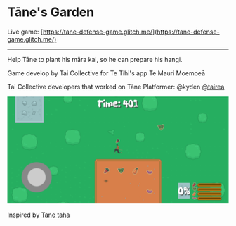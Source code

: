 Tāne's Garden
=================

Live game: [https://tane-defense-game.glitch.me/](https://tane-defense-game.glitch.me/)

------------

Help Tāne to plant his māra kai, so he can prepare his hangi.

Game develop by Tai Collective for Te Tihi's app Te Mauri Moemoeā

Tai Collective developers that worked on Tāne Platformer:
@kyden
[@tairea](https://github.com/tairea)


![Tāne garden screenshot1](https://github.com/taicollective/tane-garden/blob/main/screenshot.png?raw=true)

Inspired by [Tane taha](https://github.com/tairea/tane-taha)


